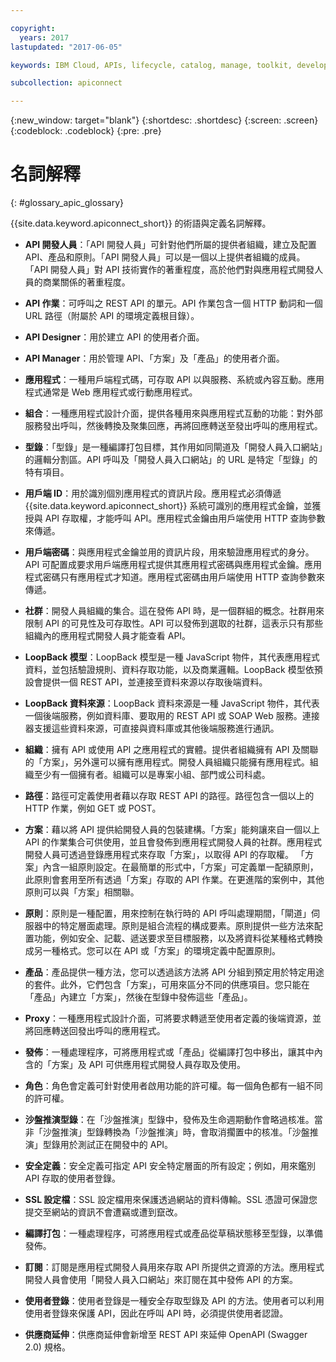 ```yaml
---

copyright:
  years: 2017
lastupdated: "2017-06-05"

keywords: IBM Cloud, APIs, lifecycle, catalog, manage, toolkit, develop, dev portal

subcollection: apiconnect

---
```


{:new_window: target="blank"}
{:shortdesc: .shortdesc}
{:screen: .screen}
{:codeblock: .codeblock}
{:pre: .pre}

# 名詞解釋
{: #glossary_apic_glossary}

{{site.data.keyword.apiconnect_short}} 的術語與定義名詞解釋。

- **API 開發人員**：「API 開發人員」可針對他們所屬的提供者組織，建立及配置 API、產品和原則。「API 開發人員」可以是一個以上提供者組織的成員。
「API 開發人員」對 API 技術實作的著重程度，高於他們對與應用程式開發人員的商業關係的著重程度。

- **API 作業**：可呼叫之 REST API 的單元。API 作業包含一個 HTTP 動詞和一個 URL 路徑（附屬於 API 的環境定義根目錄）。

- **API Designer**：用於建立 API 的使用者介面。

- **API Manager**：用於管理 API、「方案」及「產品」的使用者介面。

- **應用程式**：一種用戶端程式碼，可存取 API 以與服務、系統或內容互動。應用程式通常是 Web 應用程式或行動應用程式。

- **組合**：一種應用程式設計介面，提供各種用來與應用程式互動的功能：對外部服務發出呼叫，然後轉換及聚集回應，再將回應轉送至發出呼叫的應用程式。

- **型錄**：「型錄」是一種編譯打包目標，其作用如同閘道及「開發人員入口網站」的邏輯分割區。API 呼叫及「開發人員入口網站」的 URL 是特定「型錄」的特有項目。

- **用戶端 ID**：用於識別個別應用程式的資訊片段。應用程式必須傳遞 {{site.data.keyword.apiconnect_short}} 系統可識別的應用程式金鑰，並獲授與 API 存取權，才能呼叫 API。應用程式金鑰由用戶端使用 HTTP 查詢參數來傳遞。

- **用戶端密碼**：與應用程式金鑰並用的資訊片段，用來驗證應用程式的身分。API 可配置成要求用戶端應用程式提供其應用程式密碼與應用程式金鑰。應用程式密碼只有應用程式才知道。應用程式密碼由用戶端使用 HTTP 查詢參數來傳遞。

- **社群**：開發人員組織的集合。這在發佈 API 時，是一個群組的概念。社群用來限制 API 的可見性及可存取性。API 可以發佈到選取的社群，這表示只有那些組織內的應用程式開發人員才能查看 API。

- **LoopBack 模型**：LoopBack 模型是一種 JavaScript 物件，其代表應用程式資料，並包括驗證規則、資料存取功能，以及商業邏輯。LoopBack 模型依預設會提供一個 REST API，並連接至資料來源以存取後端資料。

- **LoopBack 資料來源**：LoopBack 資料來源是一種 JavaScript 物件，其代表一個後端服務，例如資料庫、要取用的 REST API 或 SOAP Web 服務。連接器支援這些資料來源，可直接與資料庫或其他後端服務進行通訊。

- **組織**：擁有 API 或使用 API 之應用程式的實體。提供者組織擁有 API 及關聯的「方案」，另外還可以擁有應用程式。開發人員組織只能擁有應用程式。組織至少有一個擁有者。組織可以是專案小組、部門或公司科處。

- **路徑**：路徑可定義使用者藉以存取 REST API 的路徑。路徑包含一個以上的 HTTP 作業，例如 GET 或 POST。

- **方案**：藉以將 API 提供給開發人員的包裝建構。「方案」能夠讓來自一個以上 API 的作業集合可供使用，並且會發佈到應用程式開發人員的社群。應用程式開發人員可透過登錄應用程式來存取「方案」，以取得 API 的存取權。
「方案」內含一組原則設定。在最簡單的形式中，「方案」可定義單一配額原則，此原則會套用至所有透過「方案」存取的 API 作業。在更進階的案例中，其他原則可以與「方案」相關聯。

- **原則**：原則是一種配置，用來控制在執行時的 API 呼叫處理期間，「閘道」伺服器中的特定層面處理。原則是組合流程的構成要素。原則提供一些方法來配置功能，例如安全、記載、遞送要求至目標服務，以及將資料從某種格式轉換成另一種格式。您可以在 API 或「方案」的環境定義中配置原則。


- **產品**：產品提供一種方法，您可以透過該方法將 API 分組到預定用於特定用途的套件。此外，它們包含「方案」，可用來區分不同的供應項目。您只能在「產品」內建立「方案」，然後在型錄中發佈這些「產品」。

- **Proxy**：一種應用程式設計介面，可將要求轉遞至使用者定義的後端資源，並將回應轉送回發出呼叫的應用程式。

- **發佈**：一種處理程序，可將應用程式或「產品」從編譯打包中移出，讓其中內含的「方案」及 API 可供應用程式開發人員存取及使用。

- **角色**：角色會定義可針對使用者啟用功能的許可權。每一個角色都有一組不同的許可權。

- **沙盤推演型錄**：在「沙盤推演」型錄中，發佈及生命週期動作會略過核准。當非「沙盤推演」型錄轉換為「沙盤推演」時，會取消擱置中的核准。「沙盤推演」型錄用於測試正在開發中的 API。

- **安全定義**：安全定義可指定 API 安全特定層面的所有設定；例如，用來鑑別 API 存取的使用者登錄。

- **SSL 設定檔**：SSL 設定檔用來保護透過網站的資料傳輸。SSL 憑證可保證您提交至網站的資訊不會遭竊或遭到竄改。

- **編譯打包**：一種處理程序，可將應用程式或產品從草稿狀態移至型錄，以準備發佈。

- **訂閱**：訂閱是應用程式開發人員用來存取 API 所提供之資源的方法。應用程式開發人員會使用「開發人員入口網站」來訂閱在其中發佈 API 的方案。

- **使用者登錄**：使用者登錄是一種安全存取型錄及 API 的方法。使用者可以利用使用者登錄來保護 API，因此在呼叫 API 時，必須提供使用者認證。

- **供應商延伸**：供應商延伸會新增至 REST API 來延伸 OpenAPI (Swagger 2.0) 規格。
